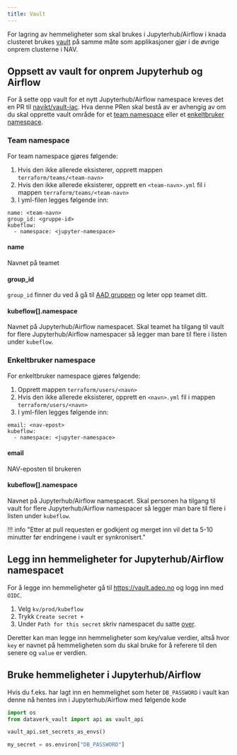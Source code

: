```yaml
---
title: Vault
---
```


For lagring av hemmeligheter som skal brukes i Jupyterhub/Airflow i knada clusteret brukes 
[vault](https://github.com/navikt/vault-iac/tree/master/doc) på samme måte som applikasjoner gjør i de øvrige onprem 
clusterne i NAV.


## Oppsett av vault for onprem Jupyterhub og Airflow
For å sette opp vault for et nytt Jupyterhub/Airflow namespace kreves det en PR til 
[navikt/vault-iac](https://github.com/navikt/vault-iac). Hva denne PRen skal bestå av er avhengig av om du skal
opprette vault område for et [team namespace](#team-namespace) eller et [enkeltbruker namespace](#enkeltbruker-namespace).


### Team namespace
For team namespace gjøres følgende:

1. Hvis den ikke allerede eksisterer, opprett mappen `terraform/teams/<team-navn>`
2. Hvis den ikke allerede eksisterer, opprett en `<team-navn>.yml` fil i mappen `terraform/teams/<team-navn>`
3. I yml-filen legges følgende inn:

````
name: <team-navn>
group_id: <gruppe-id>
kubeflow:
  - namespace: <jupyter-namespace>
````

#### name
Navnet på teamet

#### group_id
`group_id` finner du ved å gå til 
[AAD gruppen](https://aad.portal.azure.com/#blade/Microsoft_AAD_IAM/GroupsManagementMenuBlade/AllGroups) 
og leter opp teamet ditt.

#### kubeflow[].namespace
Navnet på Jupyterhub/Airflow namespacet. Skal teamet ha tilgang til vault for flere Jupyterhub/Airflow namespacer så 
legger man bare til flere i listen under `kubeflow`.

### Enkeltbruker namespace
For enkeltbruker namespace gjøres følgende:

1. Opprett mappen `terraform/users/<navn>`
2. Hvis den ikke allerede eksisterer, opprett en `<navn>.yml` fil i mappen `terraform/users/<navn>`
3. I yml-filen legges følgende inn:

````
email: <nav-epost>
kubeflow:
  - namespace: <jupyter-namespace>
````

#### email
NAV-eposten til brukeren

#### kubeflow[].namespace
Navnet på Jupyterhub/Airflow namespacet. Skal personen ha tilgang til vault for flere Jupyterhub/Airflow namespacer så 
legger man bare til flere i listen under `kubeflow`.


!!! info "Etter at pull requesten er godkjent og merget inn vil det ta 5-10 minutter før endringene i vault er synkronisert."



## Legg inn hemmeligheter for Jupyterhub/Airflow namespacet
For å legge inn hemmeligheter gå til https://vault.adeo.no og logg inn med `OIDC`.

1. Velg `kv/prod/kubeflow`
2. Trykk `Create secret +`
3. Under `Path for this secret` skriv namespacet du satte 
[over](#oppsett-av-vault-for-onprem-jupyterhub-og-airflow).

Deretter kan man legge inn hemmeligheter som key/value verdier, altså hvor `key` er navnet på
hemmeligheten som du skal bruke for å referere til den senere og `value` er verdien.


## Bruke hemmeligheter i Jupyterhub/Airflow
Hvis du f.eks. har lagt inn en hemmelighet som heter `DB_PASSWORD` i vault kan denne nå hentes inn
i Jupyterhub/Airflow med følgende kode 

````python
import os
from dataverk_vault import api as vault_api

vault_api.set_secrets_as_envs()

my_secret = os.environ["DB_PASSWORD"]
````
